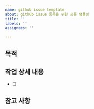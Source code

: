 ```yaml
---
name: github issue template
about: github issue 등록을 위한 공통 탬플릿
title: ''
labels: ''
assignees: ''

---
```


## 목적
>
## 작업 상세 내용
- [ ]
## 참고 사항
